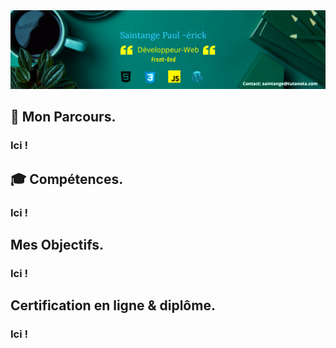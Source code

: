 <img src="https://raw.githubusercontent.com/paul22330/paul22330/master/Banniere linkedin -officiel.png" alt="Banniere Saintange Paul">

## 👦 Mon Parcours.

###  Ici ! 


##  :mortar_board: Compétences.

###  Ici !

## Mes Objectifs.

###  Ici !


## Certification en ligne & diplôme.

###  Ici !


 



